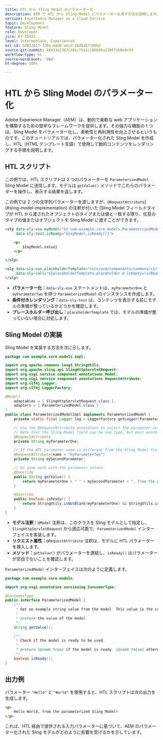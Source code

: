 ```yaml
---
title: HTL から Sling Model のパラメーター化
description: AEM で HTL から Sling Model にパラメーターを渡す方法を説明します。
version: Experience Manager as a Cloud Service
topic: Development
feature: Sling Model
role: Developer
jira: KT-15923
level: Intermediate, Experienced
exl-id: 5d852617-720a-4a00-aecd-26d0ab77d9b3
source-git-commit: 48433a5367c281cf5a1c106b08a1306f1b0e8ef4
workflow-type: ht
source-wordcount: '264'
ht-degree: 100%

---
```


# HTL から Sling Model のパラメーター化

Adobe Experience Manager（AEM）は、動的で柔軟な web アプリケーションを構築するための堅牢なフレームワークを提供します。その強力な機能の 1 つは、Sling Model をパラメーター化し、柔軟性と再利用性を向上させるというものです。このチュートリアルでは、パラメーター化された Sling Model を作成し、HTL（HTML テンプレート言語）で使用して動的コンテンツをレンダリングする手順を説明します。

## HTL スクリプト

この例では、HTL スクリプトは 2 つのパラメーターを `ParameterizedModel` Sling Model に送信します。モデルは `getValue()` メソッドでこれらのパラメーターを操作し、表示する結果を返します。

この例では 2 つの文字列パラメーターを渡しますが、`@RequestAttribute`](#sling-model-implementation) の注釈が付いた [Sling Model フィールドタイプが HTL から渡されたオブジェクトのタイプまたは値と一致する限り、任意のタイプの値またはオブジェクトを Sling Model に渡すことができます。

```html
<sly data-sly-use.myModel="${'com.example.core.models.ParameterizedModel' @ myParameterOne='Hello', myParameterTwo='World'}"
     data-sly-test.isReady="${myModel.isReady()}">

    <p>
        ${myModel.value}
    </p>

</sly>

<sly data-sly-use.placeholderTemplate="core/wcm/components/commons/v1/templates.html"
     data-sly-call="${placeholderTemplate.placeholder @ isEmpty=!isReady}">
</sly>
```

- **パラメーター化：**`data-sly-use` ステートメントは、`myParameterOne` と `myParameterTwo` を持つ `ParameterizedModel` のインスタンスを作成します。
- **条件付きレンダリング：**`data-sly-test` は、コンテンツを表示する前にモデルの準備が整っているかどうかを確認します。
- **プレースホルダー呼び出し：**`placeholderTemplate` では、モデルの準備が整っていない場合に対処します。

## Sling Model の実装

Sling Model を実装する方法を次に示します。

```java
package com.example.core.models.impl;

import org.apache.commons.lang3.StringUtils;
import org.apache.sling.api.SlingHttpServletRequest;
import org.osgi.service.component.annotations.Model;
import org.osgi.service.component.annotations.RequestAttribute;
import org.slf4j.Logger;
import org.slf4j.LoggerFactory;

@Model(
    adaptables = { SlingHttpServletRequest.class },
    adapters = { ParameterizedModel.class }
)
public class ParameterizedModelImpl implements ParameterizedModel {
    private static final Logger log = LoggerFactory.getLogger(ParameterizedModelImpl.class);

    // Use the @RequestAttribute annotation to inject the parameter set in the HTL.
    // Note that the Sling Model field can be any type, but must match the type of object or value passed from HTL.
    @RequestAttribute
    private String myParameterOne;

    // If the HTL parameter name is different from the Sling Model field name, use the name attribute to specify the HTL parameter name
    @RequestAttribute(name = "myParameterTwo")
    private String mySecondParameter;

    // Do some work with the parameter values
    @Override
    public String getValue() {
        return myParameterOne + " " + mySecondParameter + ", from the parameterized Sling Model!";
    }

    @Override
    public boolean isReady() {
        return StringUtils.isNotBlank(myParameterOne) && StringUtils.isNotBlank(mySecondParameter);
    }
}
```

- **モデル注釈：**`@Model` 注釈は、このクラスを Sling モデルとして指定し、`SlingHttpServletRequest` から適応可能で、`ParameterizedModel` インターフェイスを実装します。
- **リクエスト属性：**`@RequestAttribute` 注釈は、モデルに HTL パラメーターを挿入します。
- **メソッド：**`getValue()` がパラメーターを連結し、`isReady()` はパラメーターが空白でないことを確認します。

`ParameterizedModel` インターフェイスは次のように定義します。

```java
package com.example.core.models;

import org.osgi.annotation.versioning.ConsumerType;

@ConsumerType
public interface ParameterizedModel {
    /**
     * Get an example string value from the model. This value is the concatenation of the two parameters.
     * 
     * @return the value of the model
     */
    String getValue();

    /**
     * Check if the model is ready to be used.
     *
     * @return {@code true} if the model is ready, {@code false} otherwise
     */
    boolean isReady();
}
```

## 出力例

パラメーター `"Hello"` と `"World"` を使用すると、HTL スクリプトは次の出力を生成します。

```html
<p>
    Hello World, from the parameterized Sling Model!
</p>
```

これは、HTL 経由で提供される入力パラメーターに基づいて、AEM のパラメーター化された Sling モデルがどのように影響を受けるかを示しています。
